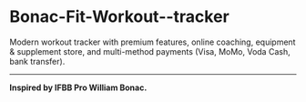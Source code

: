 # Bonac-Fit-Workout--tracker
Modern workout tracker with premium features, online coaching, equipment & supplement store, and multi-method payments (Visa, MoMo, Voda Cash, bank transfer).

---

**Inspired by IFBB Pro William Bonac.**